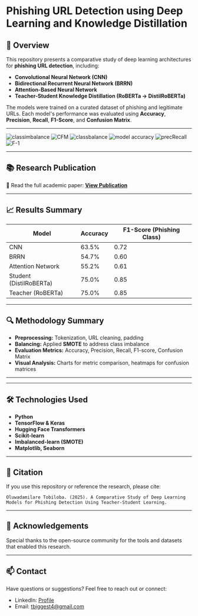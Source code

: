 # Phishing URL Detection using Deep Learning and Knowledge Distillation

## 🧠 Overview
This repository presents a comparative study of deep learning architectures for **phishing URL detection**, including:

- **Convolutional Neural Network (CNN)**
- **Bidirectional Recurrent Neural Network (BRRN)**
- **Attention-Based Neural Network**
- **Teacher-Student Knowledge Distillation (RoBERTa → DistilRoBERTa)**

The models were trained on a curated dataset of phishing and legitimate URLs. Each model's performance was evaluated using **Accuracy**, **Precision**, **Recall**, **F1-Score**, and **Confusion Matrix**.



---
![classimbalance](https://github.com/user-attachments/assets/f472337a-add8-43ea-a146-ac6f06f70605)
![CFM](https://github.com/user-attachments/assets/fcccb643-f43a-4269-bdd1-68c06e02da27)
![classbalance](https://github.com/user-attachments/assets/272c6fc2-62b8-4c7e-81e7-bbc5acec3ff1)
![model accuracy](https://github.com/user-attachments/assets/c5ad821c-b172-4abd-8c51-5c3b2549be78)
![precRecall](https://github.com/user-attachments/assets/91bd07fe-c16a-4956-bfbd-e38e1942a398)
![F-1](https://github.com/user-attachments/assets/8950a217-4c1e-4495-9237-3e0c0967b301)

---

## 📚 Research Publication
📄 Read the full academic paper: [**View Publication**](https://www.researchgate.net/publication/390873884_Title_A_Comparative_Study_of_Deep_Learning_Models_for_Phishing_Detection_Using_Teacher-Student_Learning)

---

## 📈 Results Summary
| Model                    | Accuracy | F1-Score (Phishing Class) |
|--------------------------|----------|----------------------------|
| CNN                      | 63.5%    | 0.72                       |
| BRRN                     | 54.7%    | 0.60                       |
| Attention Network        | 55.2%    | 0.61                       |
| Student (DistilRoBERTa)  | 75.0%    | 0.85                       |
| Teacher (RoBERTa)        | 75.0%    | 0.85                       |

---

## 🔍 Methodology Summary
- **Preprocessing:** Tokenization, URL cleaning, padding
- **Balancing:** Applied **SMOTE** to address class imbalance
- **Evaluation Metrics:** Accuracy, Precision, Recall, F1-score, Confusion Matrix
- **Visual Analysis:** Charts for metric comparison, heatmaps for confusion matrices

---


---

## 🛠️ Technologies Used
- **Python**
- **TensorFlow & Keras**
- **Hugging Face Transformers**
- **Scikit-learn**
- **Imbalanced-learn (SMOTE)**
- **Matplotlib, Seaborn**

---

## 📌 Citation
If you use this repository or reference the research, please cite:
```
Oluwadamilare Tobiloba. (2025). A Comparative Study of Deep Learning Models for Phishing Detection Using Teacher-Student Learning.
```

---

## 🙌 Acknowledgements
Special thanks to the open-source community for the tools and datasets that enabled this research.

---

## 📫 Contact
Have questions or suggestions? Feel free to reach out or connect:
- LinkedIn: [Profile]([https://linkedin.com/in/your-profile](https://www.linkedin.com/in/tobiloba-oluwadamilare-a850b0223/))
- Email: tbiggest4@gmail.com

